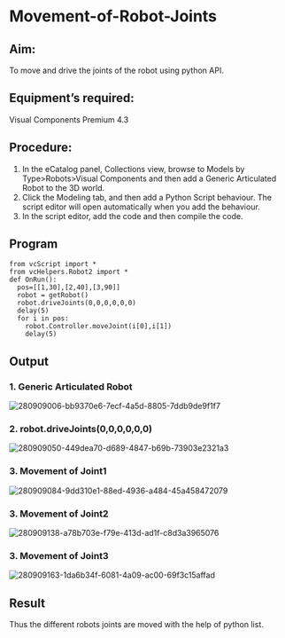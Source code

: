 # Movement-of-Robot-Joints
## Aim:  
To move and drive the joints of the robot using python API.

## Equipment’s required:

Visual Components Premium 4.3

## Procedure:

1. 	In the eCatalog panel, Collections view, browse to Models by Type>Robots>Visual Components and then add a Generic Articulated Robot to the 3D world.
2. 	Click the Modeling tab, and then add a Python Script behaviour. The script editor will open automatically when you add the behaviour.
3. 	In the script editor, add the code and then compile the code.

## Program
```
from vcScript import *
from vcHelpers.Robot2 import *
def OnRun():
  pos=[[1,30],[2,40],[3,90]]
  robot = getRobot()
  robot.driveJoints(0,0,0,0,0,0)
  delay(5)
  for i in pos:
    robot.Controller.moveJoint(i[0],i[1])
    delay(5)
```
## Output
### 1. Generic Articulated Robot

![280909006-bb9370e6-7ecf-4a5d-8805-7ddb9de9f1f7](https://github.com/Sudharsanram/Movement-of-Robot-Joints/assets/119393980/bfebaea4-2830-48b4-9781-075ad33076ba)

### 2. robot.driveJoints(0,0,0,0,0,0)

![280909050-449dea70-d689-4847-b69b-73903e2321a3](https://github.com/Sudharsanram/Movement-of-Robot-Joints/assets/119393980/84d2523c-18f6-4ef1-8d05-d47c1170f3c3)


### 3. Movement of Joint1

![280909084-9dd310e1-88ed-4936-a484-45a458472079](https://github.com/Sudharsanram/Movement-of-Robot-Joints/assets/119393980/98b02d20-1c00-4ad1-ba23-7e22cac35fca)

### 3. Movement of Joint2

![280909138-a78b703e-f79e-413d-ad1f-c8d3a3965076](https://github.com/Sudharsanram/Movement-of-Robot-Joints/assets/119393980/c9b9fcea-c231-48dc-8057-4285a3468c8e)



### 3. Movement of Joint3

![280909163-1da6b34f-6081-4a09-ac00-69f3c15affad](https://github.com/Sudharsanram/Movement-of-Robot-Joints/assets/119393980/3edb2951-2d99-4db6-a6b1-6ea8e04bd73b)

## Result 
Thus the different robots joints are moved with the help of python list.


